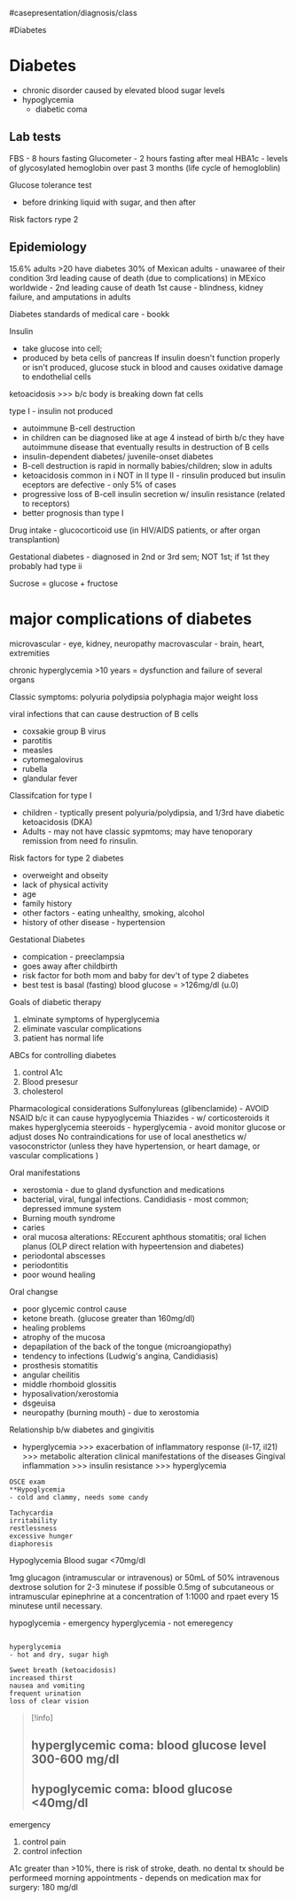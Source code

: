 #casepresentation/diagnosis/class 

#Diabetes

# Diabetes
- chronic disorder caused by elevated blood sugar levels
- hypoglycemia
	- diabetic coma

## Lab tests
FBS - 8 hours fasting
Glucometer - 2 hours fasting after meal
HBA1c - levels of glycosylated hemoglobin over past 3 months (life cycle of hemogloblin)

Glucose tolerance test
- before drinking liquid with sugar, and then after

Risk factors rype 2

## Epidemiology

15.6% adults >20 have diabetes
30% of Mexican adults - unawaree of their condition
3rd leading cause of death (due to complications) in MExico
worldwide - 2nd leading cause of death
1st cause - blindness, kidney failure, and amputations in adults

Diabetes standards of medical care - bookk

Insulin
- take glucose into cell;
- produced by beta cells of pancreas
If insulin doesn't function properly or isn't produced, glucose stuck in blood and causes oxidative damage to endothelial cells

ketoacidosis >>> b/c body is breaking down fat cells

type I - insulin not produced
- autoimmune B-cell destruction
- in children can be diagnosed like at age 4 instead of birth b/c they have autoimmune disease that eventually results in destruction of B cells
- insulin-dependent diabetes/ juvenile-onset diabetes
- B-cell destruction is rapid in normally babies/children; slow in adults
- ketoacidosis common in i NOT in II
type II - rinsulin produced but insulin eceptors are defective - only 5% of cases
- progressive loss of B-cell insulin secretion w/ insulin resistance (related to receptors)
- better prognosis than type I

Drug intake - glucocorticoid use (in HIV/AIDS patients, or after organ transplantion)

Gestational diabetes - diagnosed in 2nd or 3rd sem; NOT 1st; if 1st they probably had type ii

Sucrose = glucose + fructose

# major complications of diabetes
microvascular - eye, kidney, neuropathy
macrovascular - brain, heart, extremities

chronic hyperglycemia >10 years = dysfunction and failure of several organs

Classic symptoms:
polyuria
polydipsia
polyphagia
major weight loss

viral infections that can cause destruction of B cells
- coxsakie group B virus
- parotitis
- measles
- cytomegalovirus
- rubella
- glandular fever

Classifcation for type I
- children - typtically present polyuria/polydipsia, and 1/3rd have diabetic ketoacidosis (DKA)
- Adults - may not have classic sypmtoms; may have tenoporary remission from need fo rinsulin.

Risk factors for type 2 diabetes
- overweight and obseity
- lack of physical activity
- age
- family history
- other factors - eating unhealthy, smoking, alcohol
- history of other disease - hypertension

Gestational Diabetes
- compication - preeclampsia
- goes away after childbirth
- risk factor for both mom and baby for dev't of type 2 diabetes
- best test is basal (fasting) blood glucose = >126mg/dl (u.0)

Goals of diabetic therapy
1. elminate symptoms of hyperglycemia
2. eliminate vascular complications
3. patient has normal life

ABCs for controlling diabetes
1) control A1c
2) Blood presesur
3) cholesterol 

Pharmacological considerations
Sulfonylureas (glibenclamide) - AVOID NSAID b/c it can cause hypyoglycemia
Thiazides - w/ corticosteroids it makes hyperglycemia
steeroids - hyperglycemia - avoid monitor glucose or adjust doses
No contraindications for use of local anesthetics w/ vasoconstrictor (unless they have hypertension, or heart damage, or vascular complications )

Oral manifestations
- xerostomia - due to gland dysfunction and medications
- bacterial, viral, fungal infections. Candidiasis - most common; depressed immune system
- Burning mouth syndrome
- caries
- oral mucosa alterations: REccurent aphthous stomatitis; oral lichen planus (OLP direct relation with hypeertension and diabetes)
- periodontal abscesses
- periodontitis
- poor wound healing

Oral changse
- poor glycemic control cause
- ketone breath. (glucose greater than 160mg/dl)
- healing problems
- atrophy of the mucosa
- depapilation of the back of the tongue (microangiopathy)
- tendency to infections (Ludwig's angina, Candidiasis)
- prosthesis stomatitis
- angular cheilitis
- middle rhomboid glossitis
- hyposalivation/xerostomia
- dsgeuisa
- neuropathy (burning mouth) - due to xerostomia

Relationship b/w diabetes and gingivitis
- hyperglycemia >>> exacerbation of inflammatory response (il-17, il21) >>> metabolic alteration clinical manifestations of the diseases
Gingival inflammation >>> insulin resistance >>> hyperglycemia

```
OSCE exam
**Hypoglycemia
- cold and clammy, needs some candy

Tachycardia
irritability
restlessness
excessive hunger
diaphoresis
```

Hypoglycemia
Blood sugar <70mg/dl

1mg glucagon (intramuscular or intravenous) or 50mL of 50% intravenous dextrose solution for 2-3 minutese if possible
0.5mg of subcutaneous or intramuscular epinephrine at a concentration of 1:1000 and rpaet every 15 minutese until necessary.

hypoglycemia - emergency
hyperglycemia - not emeregency

```

hyperglycemia
- hot and dry, sugar high

Sweet breath (ketoacidosis)
increased thirst 
nausea and vomiting
frequent urination
loss of clear vision
```

> [!info] 
> ## hyperglycemic coma: blood glucose level 300-600 mg/dl
> ## hypoglycemic coma: blood glucose <40mg/dl


emergency
1. control pain
2. control infection


A1c greater than >10%, there is risk of stroke, death. no dental tx should be performeed
morning appointments - depends on medication
max for surgery: 180 mg/dl